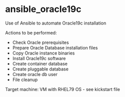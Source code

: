 # ansible_oracle19c
Use of Ansible to automate Oracle19c installation

Actions to be performed:     
- Check Oracle prerequisites     
- Prepare Oracle Database installation files    
- Copy Oracle instance binaries     
- Install Oracle19c software
- Create container database   
- Create pluggable database
- Create oracle db user             
- File cleanup    

Target machine: VM with RHEL79 OS - see kickstart file            
